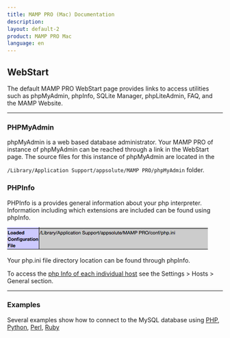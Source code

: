 ```yaml
---
title: MAMP PRO (Mac) Documentation
description: 
layout: default-2
product: MAMP PRO Mac
language: en
---
```


## WebStart

The default MAMP PRO WebStart page provides links to access utilities such as phpMyAdmin, phpInfo, SQLite Manager, phpLiteAdmin, FAQ, and the MAMP Website.

---

### PHPMyAdmin

phpMyAdmin is a web based database administrator. Your MAMP PRO of instance of phpMyAdmin can be reached through a link in the WebStart page. The source files for this instance of phpMyAdmin are located in the 

`/Library/Application Support/appsolute/MAMP PRO/phpMyAdmin` folder.

### PHPInfo

PHPInfo is a provides general information about your php interpreter. Information including which extensions are included can be found using phpInfo.

![MAMP](php.ini.png)

Your php.ini file directory location can be found through phpInfo.

To access the [php Info of each individual host](../Settings/Hosts/General#php_info) see the Settings > Hosts > General section.

---

### Examples

Several examples show how to connect to the MySQL database using [PHP](../Languages/PHP), [Python](../Languages/Python), [Perl](../Languages/Perl), [Ruby](../Languages/Ruby)
